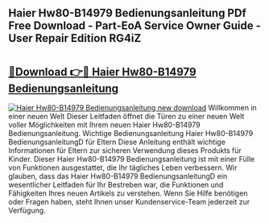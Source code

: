 ## Haier Hw80-B14979 Bedienungsanleitung PDf Free Download - Part-EoA Service Owner Guide - User Repair Edition RG4iZ

# <h2><a href="http://df61nxa.blite.top/?on=Haier+Hw80-B14979+Bedienungsanleitung">🔗Download 👉🔴 Haier Hw80-B14979 Bedienungsanleitung</a></h2>

[![Haier Hw80-B14979 Bedienungsanleitung new download](https://i.imgur.com/lujVjoI.png)](http://df61nxa.blite.top/?on=Haier+Hw80-B14979+Bedienungsanleitung)
Willkommen in einer neuen Welt Dieser Leitfaden öffnet die Türen zu einer neuen Welt voller Möglichkeiten mit Ihrem neuen Haier Hw80-B14979 Bedienungsanleitung. Wichtige Bedienungsanleitung Haier Hw80-B14979 BedienungsanleitungD für Eltern Diese Anleitung enthält wichtige Informationen für Eltern zur sicheren Verwendung dieses Produkts für Kinder. Dieser Haier Hw80-B14979 Bedienungsanleitung ist mit einer Fülle von Funktionen ausgestattet, die Ihr tägliches Leben verbessern. Wir glauben, dass das Haier Hw80-B14979 BedienungsanleitungD ein wesentlicher Leitfaden für Ihr Bestreben war, die Funktionen und Fähigkeiten Ihres neuen Artikels zu verstehen. Wenn Sie Hilfe benötigen oder Fragen haben, steht Ihnen unser Kundenservice-Team jederzeit zur Verfügung.
